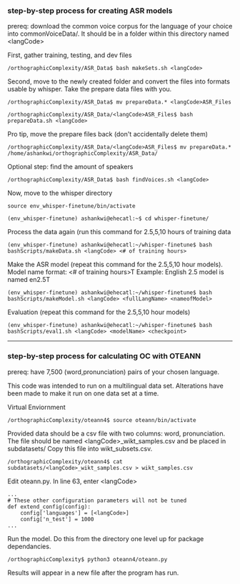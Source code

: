 ### step-by-step process for creating ASR models

prereq: download the common voice corpus for the language of your choice into commonVoiceData/.
It should be in a folder within this directory named \<langCode\>


First, gather training, testing, and dev files 

	/orthographicComplexity/ASR_Data$ bash makeSets.sh <langCode>

Second, move to the newly created folder and convert the files into formats usable by whisper. Take the prepare data files with you.

	/orthographicComplexity/ASR_Data$ mv prepareData.* <langCode>ASR_Files

	/orthographicComplexity/ASR_Data/<langCode>ASR_Files$ bash prepareData.sh <langCode>

Pro tip, move the prepare files back (don't accidentally delete them) 

	/orthographicComplexity/ASR_Data/<langCode>ASR_Files$ mv prepareData.* /home/ashankwi/orthographicComplexity/ASR_Data/
	

Optional step: find the amount of speakers

	/orthographicComplexity/ASR_Data$ bash findVoices.sh <langCode>


Now, move to the whisper directory 

	source env_whisper-finetune/bin/activate

	(env_whisper-finetune) ashankwi@ehecatl:~$ cd whisper-finetune/

Process the data again (run this command for 2.5,5,10 hours of training data

	(env_whisper-finetune) ashankwi@ehecatl:~/whisper-finetune$ bash bashScripts/makeData.sh <langCode> <# of training hours>

Make the ASR model (repeat this command for the 2.5,5,10 hour models).
Model name format: <langCode><# of training hours>T
Example: English 2.5 model is named en2.5T

	(env_whisper-finetune) ashankwi@ehecatl:~/whisper-finetune$ bash bashScripts/makeModel.sh <langCode> <fullLangName> <nameofModel>

Evaluation (repeat this command for the 2.5,5,10 hour models)

	(env_whisper-finetune) ashankwi@ehecatl:~/whisper-finetune$ bash bashScripts/eval1.sh <langCode> <modelName> <checkpoint>


***

### step-by-step process for calculating OC with OTEANN

prereq: have 7,500 (word,pronunciation) pairs of your chosen language. 

This code was intended to run on a multilingual data set. Alterations have been made to make it run on one data set at a time. 

Virtual Enviornment

	/orthographicComplexity/oteann4$ source oteann/bin/activate

Provided data should be a csv file with two columns: word, pronunciation. The file should be named \<langCode\>_wikt_samples.csv and be placed in subdatasets/
Copy this file into wikt_subsets.csv. 

	/orthographicComplexity/oteann4$ cat subdatasets/<langCode>_wikt_samples.csv > wikt_samples.csv 

Edit oteann.py. In line 63, enter \<langCode\>
	
	...
	# These other configuration parameters will not be tuned
	def extend_config(config): 
    	config['languages'] = [<langCode>]
    	config['n_test'] = 1000 
	...

Run the model. Do this from the directory one level up for package dependancies. 

	/orthographicComplexity$ python3 oteann4/oteann.py 

Results will appear in a new file after the program has run. 
